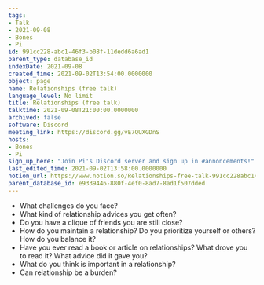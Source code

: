 ```yaml
---
tags:
- Talk
- 2021-09-08
- Bones
- Pi
id: 991cc228-abc1-46f3-b08f-11dedd6a6ad1
parent_type: database_id
indexDate: 2021-09-08
created_time: 2021-09-02T13:54:00.0000000
object: page
name: Relationships (free talk)
language_level: No limit
title: Relationships (free talk)
talktime: 2021-09-08T21:00:00.0000000
archived: false
software: Discord
meeting_link: https://discord.gg/vE7QUXGDnS
hosts:
- Bones
- Pi
sign_up_here: "Join Pi's Discord server and sign up in #annoncements!"
last_edited_time: 2021-09-02T13:58:00.0000000
notion_url: https://www.notion.so/Relationships-free-talk-991cc228abc146f3b08f11dedd6a6ad1
parent_database_id: e9339446-880f-4ef0-8ad7-8ad1f507dded
---
```



   - What challenges do you face?
   - What kind of relationship advices you get often?
   - Do you have a clique of friends you are still close?
   - How do you maintain a relationship? Do you prioritize yourself or others? How do you balance it?
   - Have you ever read a book or article on relationships? What drove you to read it? What advice did it gave you?
   - What do you think is important in a relationship?
   - Can relationship be a burden?










